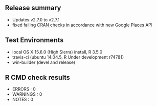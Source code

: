 
## Release summary

* Updates v2.7.0 to v2.7.1
* fixed [failing CRAN checks](https://cran.r-project.org/web/checks/check_results_googleway.html) in accordance with new Google Places API

## Test Environments

* local OS X 15.6.0 (High Sierra) install, R 3.5.0
* travis-ci (ubuntu 14.04.5, R Under development r74781)
* win-builder (devel and release)


## R CMD check results

* ERRORS : 0 
* WARNINGS : 0
* NOTES : 0


